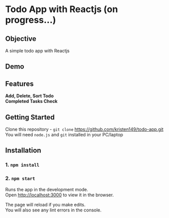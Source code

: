 # Todo App with Reactjs (on progress...)


## Objective

A simple todo app with Reactjs 

## Demo
 

## Features

**Add, Delete, Sort Todo** </br>
**Completed Tasks Check**

## Getting Started

 Clone this repository - `git clone` https://github.com/kristen149/todo-app.git <br/>
 You will need `node.js` and `git` installed in your PC/laptop

## Installation

 ### 1. `npm install`
 ### 2. `npm start`

Runs the app in the development mode.\
Open [http://localhost:3000](http://localhost:3000) to view it in the browser.

The page will reload if you make edits.\
You will also see any lint errors in the console.

